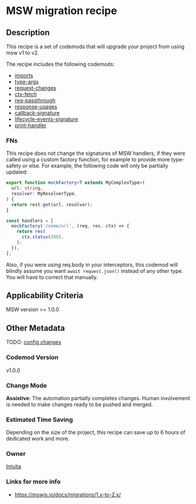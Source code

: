 # MSW migration recipe

## Description

This recipe is a set of codemods that will upgrade your project from using msw v1 to v2.

The recipe includes the following codemods:

-   [imports](https://github.com/intuita-inc/codemod-registry/tree/main/codemods/msw/2/imports)
-   [type-args](https://github.com/intuita-inc/codemod-registry/tree/main/codemods/msw/2/type-args)
-   [request-changes](https://github.com/intuita-inc/codemod-registry/tree/main/codemods/msw/2/request-changes)
-   [ctx-fetch](https://github.com/intuita-inc/codemod-registry/tree/main/codemods/msw/2/ctx-fetch)
-   [req-passthrough](https://github.com/intuita-inc/codemod-registry/tree/main/codemods/msw/2/req-passthrough)
-   [response-usages](https://github.com/intuita-inc/codemod-registry/tree/main/codemods/msw/2/response-usages)
-   [callback-signature](https://github.com/intuita-inc/codemod-registry/tree/main/codemods/msw/2/callback-signature)
-   [lifecycle-events-signature](https://github.com/intuita-inc/codemod-registry/tree/main/codemods/msw/2/lifecycle-events-signature)
-   [print-handler](https://github.com/intuita-inc/codemod-registry/tree/main/codemods/msw/2/print-handler)

### FNs
This recipe does not change the signatures of MSW handlers, if they were called using a custom factory function, for example to provide more type-safety or else. For example, the following code will only be partially updated:

```ts
export function mockFactory<T extends MyComplexType>(
  url: string,
  resolver: MyResolverType,
) {
  return rest.get(url, resolver);
}

const handlers = [
  mockFactory('/some/url', (req, res, ctx) => {
    return res(
      ctx.status(200),
    );
  }),
];
```

Also, if you were using req.body in your interceptors, this codemod will blindly assume you want `await request.json()` instead of any other type. You will have to correct that manually.

## Applicability Criteria

MSW version >= 1.0.0

## Other Metadata

TODO: [config changes](https://mswjs.io/docs/migrations/1.x-to-2.x/#frequent-issues)

### Codemod Version

v1.0.0

### Change Mode

**Assistive**: The automation partially completes changes. Human involvement is needed to make changes ready to be pushed and merged.

### Estimated Time Saving

Depending on the size of the project, this recipe can save up to 6 hours of dedicated work and more.

### Owner

[Intuita](https://github.com/intuita-inc)

### Links for more info

-   https://mswjs.io/docs/migrations/1.x-to-2.x/
